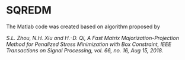 # SQREDM

The Matlab code was created based on algorithm proposed by

*S.L. Zhou, N.H. Xiu and H.-D. Qi, A Fast Matrix Majorization-Projection Method for  Penalized Stress Minimization with Box Constraint, IEEE Transactions on Signal Processing, vol. 66, no. 16, Aug 15, 2018.*



